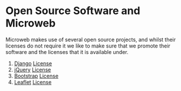 Open Source Software and Microweb
=================================

Microweb makes use of several open source projects, and whilst their licenses do not require it we like to make sure that we promote their software and the licenses that it is available under.


   1. [Django](https://www.djangoproject.com/) [License](https://github.com/django/django/blob/master/LICENSE)
   2. [jQuery](http://jquery.com/) [License](https://github.com/jquery/jquery/blob/master/MIT-LICENSE.txt)
   3. [Bootstrap](http://getbootstrap.com/) [License](https://github.com/twbs/bootstrap/blob/master/LICENSE)
   4. [Leaflet](http://leafletjs.com/) [License](https://github.com/Leaflet/Leaflet/blob/master/LICENSE)
